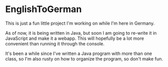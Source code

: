 # EnglishToGerman

This is just a fun little project I'm working on while I'm here in Germany.

As of now, it is being written in Java, but soon I am going to re-write it in JavaScript and make it a webapp. This will hopefully be a lot more convenient than running it through the console.

It's been a while since I've written a Java program with more than one class, so I'm also rusty on how to organize the program, so don't make fun.
